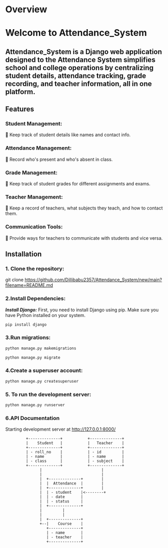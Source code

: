 # Overview

#  Welcome to Attendance_System

## Attendance_System is a Django web application designed to the Attendance System simplifies school and college operations by centralizing student details, attendance tracking, grade recording, and teacher information, all in one platform.

## Features
### Student Management:
 Keep track of student details like names and contact info.
### Attendance Management:
 Record who's present and who's absent in class.
### Grade Management:
 Keep track of student grades for different assignments and
exams.
### Teacher Management:
 Keep a record of teachers, what subjects they teach, and how to
contact them.
### Communication Tools:

 Provide ways for teachers to communicate with students and vice
versa.

## Installation
### 1. Clone the repository:
   git clone https://github.com/Dillibabu2357/Attendance_System/new/main?filename=README.md

### 2.Install Dependencies:
***Install Django:*** First, you need to install Django using pip. Make sure you have Python installed on your system.

```bash
pip install django
```

### 3.Run migrations:
```bash
python manage.py makemigrations
```

```bash
python manage.py migrate
```

### 4.Create a superuser account:

```bash
python manage.py createsuperuser
```

### 5. To run the development server:

```bash
python manage.py runserver
```

### 6.API Documentation

Starting development server at http://127.0.0.1:8000/


             +--------------+           +--------------+
             |    Student   |           |   Teacher    |
             +--------------+           +--------------+
             | - roll_no    |           | - id         |
             | - name       |           | - name       |
             | - class      |           | - subject    |
             +--------------+           +--------------+
                   |                          |
                   |                          |
                   |  +--------------+        |
                   |  |  Attendance  |        |
                   |  +--------------+        |
                   |  | - student    |<--------+
                   |  | - date       |
                   |  | - status     |
                   |  +--------------+
                   |         |
                   |         |
                   |  +--------------+
                   +--|    Course    |
                      +--------------+
                      | - name       |
                      | - teacher    |
                      +--------------+

    
     


